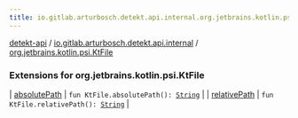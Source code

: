 ```yaml
---
title: io.gitlab.arturbosch.detekt.api.internal.org.jetbrains.kotlin.psi.KtFile - detekt-api
---
```


[detekt-api](../../index.html) / [io.gitlab.arturbosch.detekt.api.internal](../index.html) / [org.jetbrains.kotlin.psi.KtFile](./index.html)

### Extensions for org.jetbrains.kotlin.psi.KtFile

| [absolutePath](absolute-path.html) | `fun KtFile.absolutePath(): `[`String`](https://kotlinlang.org/api/latest/jvm/stdlib/kotlin/-string/index.html) |
| [relativePath](relative-path.html) | `fun KtFile.relativePath(): `[`String`](https://kotlinlang.org/api/latest/jvm/stdlib/kotlin/-string/index.html) |

